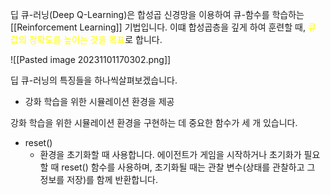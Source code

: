딥 큐-러닝(Deep Q-Learning)은 합성곱 신경망을 이용하여 큐-함수를 학습하는 [[Reinforcement Learning]] 기법입니다. 이떄 합성곱층을 깊게 하여 훈련할 때, <font color="#ffff00">큐 값의 정확도를 높이는 것을 목표</font>로 합니다.

![[Pasted image 20231101170302.png]]

딥 큐-러닝의 특징들을 하나씩살펴보겠습니다.

- 강화 학습을 위한 시뮬레이션 환경을 제공

강화 학습을 위한 시뮬레이션 환경을 구현하는 데 중요한 함수가 세 개 있습니다.
- reset()
	- 환경을 초기화할 때 사용합니다. 에이전트가 게임을 시작하거나 초기화가 필요할 때 reset() 함수를 사용하며, 초기화될 때는 관찰 변수(상태를 관찰하고 그 정보를 저장)를 함께 반환합니다.

